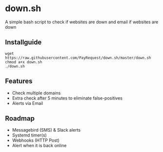 # down.sh
A simple bash script to check if websites are down and email if websites are down

##  Installguide
```
wget https://raw.githubusercontent.com/PayRequest/down.sh/master/down.sh
chmod a+x down.sh
./down.sh
```


## Features
- Check multiple domains
- Extra check after 5 minutes to eliminate false-positives
- Alerts via Email

## Roadmap
- Messagebird (SMS) & Slack alerts
- Systemd timer(s)
- Webhooks (HTTP Post)
- Alert when it is back online

